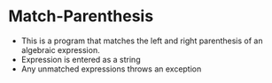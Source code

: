 # Match-Parenthesis

- This is a program that matches the left and right parenthesis of an algebraic expression.<br>
- Expression is entered as a string<br>
- Any unmatched expressions throws an exception
